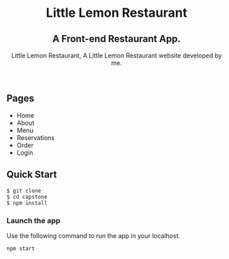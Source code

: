 <h1 align="center">Little Lemon Restaurant</h1>

<h2 align="center">A Front-end Restaurant App.</h2>



  <p align="center"> 
    Little Lemon Restaurant, A Little Lemon Restaurant website developed by me.
  </p>
  
  
  
<br />

## Pages

- Home
- About
- Menu
- Reservations
- Order
- Login
  <br />


## Quick Start

```shell
$ git clone 
$ cd capstone
$ npm install
```

### Launch the app

Use the following command to run the app in your localhost.

```
npm start
```
